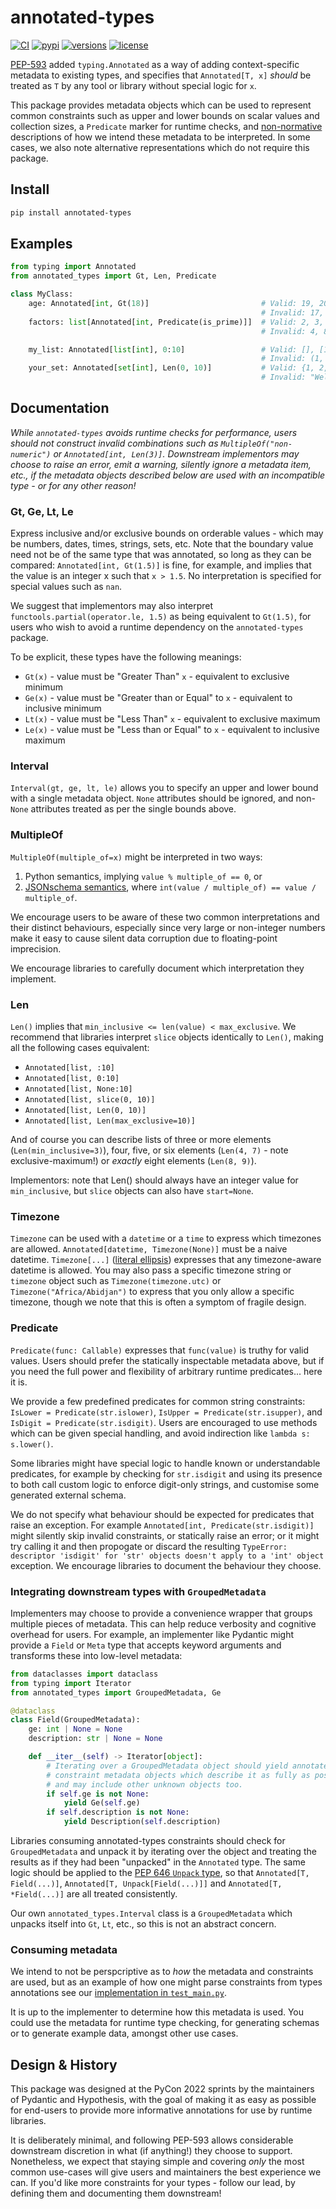 # annotated-types

[![CI](https://github.com/annotated-types/annotated-types/workflows/CI/badge.svg?event=push)](https://github.com/annotated-types/annotated-types/actions?query=event%3Apush+branch%3Amain+workflow%3ACI)
[![pypi](https://img.shields.io/pypi/v/annotated-types.svg)](https://pypi.python.org/pypi/annotated-types)
[![versions](https://img.shields.io/pypi/pyversions/annotated-types.svg)](https://github.com/annotated-types/annotated-types)
[![license](https://img.shields.io/github/license/annotated-types/annotated-types.svg)](https://github.com/annotated-types/annotated-types/blob/main/LICENSE)

[PEP-593](https://peps.python.org/pep-0593/) added `typing.Annotated` as a way of
adding context-specific metadata to existing types, and specifies that
`Annotated[T, x]` _should_ be treated as `T` by any tool or library without special
logic for `x`.

This package provides metadata objects which can be used to represent common
constraints such as upper and lower bounds on scalar values and collection sizes,
a `Predicate` marker for runtime checks, and [non-normative](https://developer.mozilla.org/en-US/docs/Glossary/non-normative)
descriptions of how we intend these metadata to be interpreted. In some cases,
we also note alternative representations which do not require this package.

## Install

```bash
pip install annotated-types
```

## Examples

```python
from typing import Annotated
from annotated_types import Gt, Len, Predicate

class MyClass:
    age: Annotated[int, Gt(18)]                         # Valid: 19, 20, ...
                                                        # Invalid: 17, 18, "19", 19.0, ...
    factors: list[Annotated[int, Predicate(is_prime)]]  # Valid: 2, 3, 5, 7, 11, ...
                                                        # Invalid: 4, 8, -2, 5.0, "prime", ...

    my_list: Annotated[list[int], 0:10]                 # Valid: [], [10, 20, 30, 40, 50]
                                                        # Invalid: (1, 2), ["abc"], [0] * 20
    your_set: Annotated[set[int], Len(0, 10)]           # Valid: {1, 2, 3}, ...
                                                        # Invalid: "Well, you get the idea!"
```

## Documentation

_While `annotated-types` avoids runtime checks for performance, users should not
construct invalid combinations such as `MultipleOf("non-numeric")` or `Annotated[int, Len(3)]`.
Downstream implementors may choose to raise an error, emit a warning, silently ignore
a metadata item, etc., if the metadata objects described below are used with an
incompatible type - or for any other reason!_

### Gt, Ge, Lt, Le

Express inclusive and/or exclusive bounds on orderable values - which may be numbers,
dates, times, strings, sets, etc. Note that the boundary value need not be of the
same type that was annotated, so long as they can be compared: `Annotated[int, Gt(1.5)]`
is fine, for example, and implies that the value is an integer x such that `x > 1.5`.
No interpretation is specified for special values such as `nan`.

We suggest that implementors may also interpret `functools.partial(operator.le, 1.5)`
as being equivalent to `Gt(1.5)`, for users who wish to avoid a runtime dependency on
the `annotated-types` package.

To be explicit, these types have the following meanings:

* `Gt(x)` - value must be "Greater Than" `x` - equivalent to exclusive minimum
* `Ge(x)` - value must be "Greater than or Equal" to `x` - equivalent to inclusive minimum
* `Lt(x)` - value must be "Less Than" `x` - equivalent to exclusive maximum
* `Le(x)` - value must be "Less than or Equal" to `x` - equivalent to inclusive maximum

### Interval

`Interval(gt, ge, lt, le)` allows you to specify an upper and lower bound with a single
metadata object. `None` attributes should be ignored, and non-`None` attributes
treated as per the single bounds above.

### MultipleOf

`MultipleOf(multiple_of=x)` might be interpreted in two ways:

1. Python semantics, implying `value % multiple_of == 0`, or
2. [JSONschema semantics](https://json-schema.org/draft/2020-12/json-schema-validation.html#rfc.section.6.2.1),
   where `int(value / multiple_of) == value / multiple_of`.

We encourage users to be aware of these two common interpretations and their
distinct behaviours, especially since very large or non-integer numbers make
it easy to cause silent data corruption due to floating-point imprecision.

We encourage libraries to carefully document which interpretation they implement.

### Len

`Len()` implies that `min_inclusive <= len(value) < max_exclusive`.
We recommend that libraries interpret `slice` objects identically
to `Len()`, making all the following cases equivalent:

* `Annotated[list, :10]`
* `Annotated[list, 0:10]`
* `Annotated[list, None:10]`
* `Annotated[list, slice(0, 10)]`
* `Annotated[list, Len(0, 10)]`
* `Annotated[list, Len(max_exclusive=10)]`

And of course you can describe lists of three or more elements (`Len(min_inclusive=3)`),
four, five, or six elements (`Len(4, 7)` - note exclusive-maximum!) or *exactly*
eight elements (`Len(8, 9)`).

Implementors: note that Len() should always have an integer value for
`min_inclusive`, but `slice` objects can also have `start=None`.

### Timezone

`Timezone` can be used with a `datetime` or a `time` to express which timezones
are allowed. `Annotated[datetime, Timezone(None)]` must be a naive datetime.
`Timezone[...]` ([literal ellipsis](https://docs.python.org/3/library/constants.html#Ellipsis))
expresses that any timezone-aware datetime is allowed. You may also pass a specific
timezone string or `timezone` object such as `Timezone(timezone.utc)` or
`Timezone("Africa/Abidjan")` to express that you only allow a specific timezone,
though we note that this is often a symptom of fragile design.

### Predicate

`Predicate(func: Callable)` expresses that `func(value)` is truthy for valid values.
Users should prefer the statically inspectable metadata above, but if you need
the full power and flexibility of arbitrary runtime predicates... here it is.

We provide a few predefined predicates for common string constraints:
`IsLower = Predicate(str.islower)`, `IsUpper = Predicate(str.isupper)`, and
`IsDigit = Predicate(str.isdigit)`. Users are encouraged to use methods which
can be given special handling, and avoid indirection like `lambda s: s.lower()`.

Some libraries might have special logic to handle known or understandable predicates,
for example by checking for `str.isdigit` and using its presence to both call custom
logic to enforce digit-only strings, and customise some generated external schema.

We do not specify what behaviour should be expected for predicates that raise
an exception.  For example `Annotated[int, Predicate(str.isdigit)]` might silently
skip invalid constraints, or statically raise an error; or it might try calling it
and then propogate or discard the resulting
`TypeError: descriptor 'isdigit' for 'str' objects doesn't apply to a 'int' object`
exception.  We encourage libraries to document the behaviour they choose.

### Integrating downstream types with `GroupedMetadata`

Implementers may choose to provide a convenience wrapper that groups multiple pieces of metadata.
This can help reduce verbosity and cognitive overhead for users.
For example, an implementer like Pydantic might provide a `Field` or `Meta` type that accepts keyword arguments and transforms these into low-level metadata:

```python
from dataclasses import dataclass
from typing import Iterator
from annotated_types import GroupedMetadata, Ge

@dataclass
class Field(GroupedMetadata):
    ge: int | None = None
    description: str | None = None

    def __iter__(self) -> Iterator[object]:
        # Iterating over a GroupedMetadata object should yield annotated-types
        # constraint metadata objects which describe it as fully as possible,
        # and may include other unknown objects too.
        if self.ge is not None:
            yield Ge(self.ge)
        if self.description is not None:
            yield Description(self.description)
```

Libraries consuming annotated-types constraints should check for `GroupedMetadata` and unpack it by iterating over the object and treating the results as if they had been "unpacked" in the `Annotated` type.  The same logic should be applied to the [PEP 646 `Unpack` type](https://peps.python.org/pep-0646/), so that `Annotated[T, Field(...)]`, `Annotated[T, Unpack[Field(...)]]` and `Annotated[T, *Field(...)]` are all treated consistently.

Our own `annotated_types.Interval` class is a `GroupedMetadata` which unpacks itself into `Gt`, `Lt`, etc., so this is not an abstract concern.

### Consuming metadata

We intend to not be perspcriptive as to _how_ the metadata and constraints are used, but as an example of how one might parse constraints from types annotations see our [implementation in `test_main.py`](https://github.com/annotated-types/annotated-types/blob/f59cf6d1b5255a0fe359b93896759a180bec30ae/tests/test_main.py#L94-L103).

It is up to the implementer to determine how this metadata is used.
You could use the metadata for runtime type checking, for generating schemas or to generate example data, amongst other use cases.

## Design & History

This package was designed at the PyCon 2022 sprints by the maintainers of Pydantic
and Hypothesis, with the goal of making it as easy as possible for end-users to
provide more informative annotations for use by runtime libraries.

It is deliberately minimal, and following PEP-593 allows considerable downstream
discretion in what (if anything!) they choose to support. Nonetheless, we expect
that staying simple and covering _only_ the most common use-cases will give users
and maintainers the best experience we can. If you'd like more constraints for your
types - follow our lead, by defining them and documenting them downstream!
